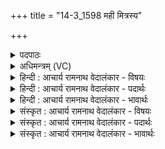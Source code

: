 +++
title = "14-3_1598 मही मित्रस्य"

+++
<details><summary>पदपाठः</summary>

म꣣ही꣡इति꣢। मि꣣त्र꣡स्य꣢। मि꣣। त्र꣡स्य꣢꣯। सा꣣धथः। त꣡र꣢꣯न्तीइ꣡ति꣢। पि꣡प्र꣢꣯ती꣣इ꣡ति꣢। ऋ꣣त꣢म्। प꣡रि꣢꣯। य꣣ज्ञ꣢म्। नि। से꣣दथुः। १५९८।
</details>

<details><summary>अधिमन्त्रम् (VC)</summary>

- द्यावापृथिव्यौ
- वामदेवो गौतमः
- गायत्री
- षड्जः
</details>

<details><summary>हिन्दी : आचार्य रामनाथ वेदालंकार - विषयः</summary>

अब दोनों के आश्रय से योगसिद्धि होने का वर्णन करते हैं।
</details>

<details><summary>हिन्दी : आचार्य रामनाथ वेदालंकार - पदार्थः</summary>

पदार्थान्वयभाषाः -  हे आत्मा और बुद्धि ! (मही) महान् तुम दोनों (मित्रस्य) मित्र उपासक की (साधथः) योगसाधना को पूर्ण करते हो। (तरन्ती) योग के विघ्नों को पार करते हुए, (ऋतम्) सत्य को (पिप्रती) पूर्ण करते हुए तुम दोनों (यज्ञम्) योगी के योग-यज्ञ को (परि निषेदथुः) चारों ओर से व्याप्त करते हो ॥३॥
</details>

<details><summary>हिन्दी : आचार्य रामनाथ वेदालंकार - भावार्थः</summary>

भावार्थभाषाः -  जीवात्मा के बिना बुद्धि और बुद्धि के बिना जीवात्मा योग सिद्ध नहीं कर सकते। दोनों आपस में मिलकर ही योगयज्ञ की पूर्ति करते हैं ॥३॥
</details>

<details><summary>संस्कृत : आचार्य रामनाथ वेदालंकार - विषयः</summary>

अथोभयोराश्रयेण योगसिद्धिमाह।
</details>

<details><summary>संस्कृत : आचार्य रामनाथ वेदालंकार - पदार्थः</summary>

पदार्थान्वयभाषाः -  हे आत्मबुद्धी ! (मही) महत्यौ युवाम् (मित्रस्य) सुहृद्भूतस्य उपासकस्य (साधथः) योगसाधनां पूरयतः। (तरन्ती) योगविघ्नान् पारयन्त्यौ (ऋतम्) सत्यम् (पिप्रती) प्रपूरयन्त्यौ युवाम् (यज्ञम्) योगिनो योगयज्ञम् (परि निषेदथुः) परिनिषीदथः,परिव्याप्नुथः ॥३॥२
</details>

<details><summary>संस्कृत : आचार्य रामनाथ वेदालंकार - भावार्थः</summary>

भावार्थभाषाः -  जीवात्मानं विना बुद्धिर्बुद्धिं च विना जीवात्मा योगं साद्धुमकिञ्चित्करौ खलु। उभौ परस्परं मिलित्वैव योगयज्ञं पूर्तिं नयतः ॥३॥
</details>